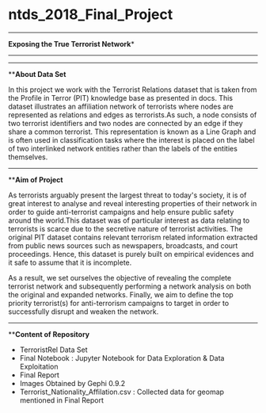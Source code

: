 # ntds_2018_Final_Project
************************************************

****Exposing the True Terrorist Network*****

************************************************
************************************************
******************About Data Set****************

In this project we work with the Terrorist Relations dataset that 
is taken from the Profile in Terror (PIT)  knowledge base as presented in docs. 
This dataset illustrates an affiliation network of terrorists where nodes are
represented as relations and edges as terrorists.As such, a node consists of two
terrorist identifiers and two nodes are connected by an edge if they share a common
terrorist. This representation is known as a Line Graph and is often used in 
classification tasks where the interest is placed on the label of two interlinked 
network entities rather than the labels of the entities themselves.

************************************************
******************Aim of Project****************

As terrorists arguably present the largest threat to today's society, it is of great
interest to analyse and reveal interesting properties of their network in order to guide
anti-terrorist campaigns and help ensure public safety around the world.This dataset was
of particular interest as data relating to terrorists is scarce due to the secretive 
nature of terrorist activities. The original PIT dataset contains relevant terrorism
related information extracted from public news sources such as newspapers, broadcasts,
and court proceedings. Hence, this dataset is purely built on empirical evidences and
it safe to assume that it is incomplete.

As a result, we set ourselves the objective of revealing the complete terrorist network
and subsequently performing a network analysis on both the original and expanded networks.
 Finally, we aim to define the top priority terrorist(s) for anti-terrorism campaigns to 
target in order to successfully disrupt and weaken the network.


*******************************************************
******************Content of Repository****************
- TerroristRel Data Set
- Final Notebook  : Jupyter Notebook for Data Exploration & Data Exploitation
- Final Report
- Images Obtained by Gephi 0.9.2
- Terrorist_Nationality_Affilation.csv : Collected data for geomap mentioned in Final Report 
